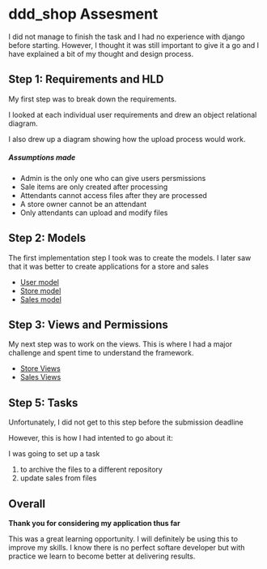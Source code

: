 # ddd_shop Assesment

I did not manage to finish the task and I had no experience with django before starting. 
However, I thought it was still important to give it a go and I have explained a bit of my thought and design process. 

## Step 1: Requirements and HLD

My first step was to break down the requirements. 

I looked at each individual user requirements and drew an object relational diagram.

I also drew up a diagram showing how the upload process would work. 

##### Assumptions made
* Admin is the only one who can give users persmissions
* Sale items are only created after processing
* Attendants cannot access files after they are processed
* A store owner cannot be an attendant
* Only attendants can upload and modify files

## Step 2: Models

The first implementation step I took was to create the models.
I later saw that it was better to create applications for a store and sales

* [User model](ddd_shop/users/models.py)
* [Store model](ddd_shop/store/models.py)
* [Sales model](ddd_shop/sales/models.py)
## Step 3: Views and Permissions

My next step was to work on the views. 
This is where I had a major challenge and spent time to understand the framework.

* [Store Views](ddd_shop/store/views.py)
* [Sales Views](ddd_shop/sales/views.py)


## Step 5: Tasks

Unfortunately, I did not get to this step before the submission deadline 

However, this is how I had intented to go about it:

I was going to set up a task

1. to archive the files to a different repository
2. update sales from files

## Overall

__Thank you for considering my application thus far__ 

This was a great learning opportunity. I will definitely be using this to improve my skills. 
I know there is no perfect softare developer but with practice we learn to become better at delivering results.  



